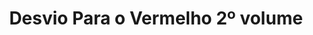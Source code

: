 ---
Numero: 421
title: Desvio Para o Vermelho 2º volume
Autor: John E Stith
Co-autor: 
Ano-de-Publicacao: 1992
Titulo-original: Redshift Rendezvous
Tradutor: António Porto
Co-tradutor: 
Ano-de-edicao: 1990
alias: John-E-Stith
Autor2-alias: 
Tradutor1-alias: Antonio-Porto
Tradutor2-alias: 
Titulo-link: 421-Desvio-Para-o-Vermelho-2-volume
Capa: 
pags: 
Capa-link: 
---